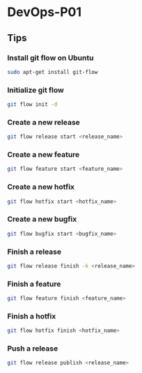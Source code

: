 # DevOps-P01

## Tips

### Install git flow on Ubuntu

```bash
sudo apt-get install git-flow
```

### Initialize git flow

```bash
git flow init -d
```

### Create a new release

```bash
git flow release start <release_name>
```

### Create a new feature

```bash
git flow feature start <feature_name>
```

### Create a new hotfix

```bash
git flow hotfix start <hotfix_name>
```

### Create a new bugfix

```bash
git flow bugfix start <bugfix_name>
```

### Finish a release

```bash
git flow release finish -k <release_name>
```

### Finish a feature

```bash
git flow feature finish <feature_name>
```

### Finish a hotfix

```bash
git flow hotfix finish <hotfix_name>
```

### Push a release

```bash
git flow release publish <release_name>
```
